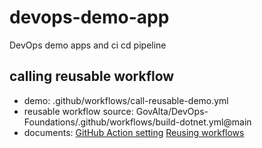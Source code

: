 # devops-demo-app
DevOps demo apps and ci cd pipeline

## calling reusable workflow 
* demo: .github/workflows/call-reusable-demo.yml
* reusable workflow source: GovAlta/DevOps-Foundations/.github/workflows/build-dotnet.yml@main
* documents:
[GitHub Action setting](https://docs.github.com/en/repositories/managing-your-repositorys-settings-and-features/enabling-features-for-your-repository/managing-github-actions-settings-for-a-repository#allowing-access-to-components-in-a-private-repository)
[Reusing workflows](https://docs.github.com/en/actions/using-workflows/reusing-workflows)
